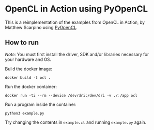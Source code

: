# OpenCL in Action using PyOpenCL
This is a reimplementation of the examples from OpenCL in Action, by Matthew Scarpino using [PyOpenCL](https://pypi.org/project/pyopencl/).

## How to run

*Note:* You must first install the driver, SDK and/or libraries necessary for your hardware and OS.

Build the docker image:
```
docker build -t ocl .
```

Run the docker container:
```
docker run -ti --rm --device /dev/dri:/dev/dri -v ./:/app ocl
```

Run a program inside the container:
```
python3 example.py
```

Try changing the contents in `example.cl` and running `example.py` again.